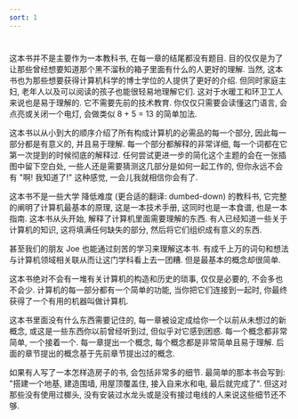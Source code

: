 ```yaml
---
sort: 1
---
```

# 

这本书并不是主要作为一本教科书, 在每一章的结尾都没有题目. 目的仅仅是为了让那些曾经想要知道那个黑不溜秋的箱子里面有什么的人更好的理解. 当然, 这本书也为那些想要获得计算机科学的博士学位的人提供了更好的介绍. 但同时家庭主妇, 老年人以及可以阅读的孩子也能很轻易地理解它们. 这对于水暖工和环卫工人来说也是易于理解的. 它不需要先前的技术教育. 你仅仅只需要会读懂这门语言, 会点亮或关闭一个电灯, 会做类似 8 + 5 = 13 的简单加法.

这本书以从小到大的顺序介绍了所有构成计算机的必需品的每一个部分, 因此每一部分都是有意义的, 并且易于理解. 每一个部分都解释的非常详细, 每一个词都在它第一次提到的时候彻底的解释过. 任何尝试更进一步的简化这个主题的会在一张插图中留下空白处, 一些人还是需要猜测这几部分是如何一起工作的, 但你永远不会有 "啊! 我知道了!" 这种感觉, 一会儿我就相信你会有了.

这本书不是一些大学 降低难度 (更合适的翻译: dumbed-down) 的教科书, 它完整的阐明了计算机最基本的原理, 这是一本技术手册, 这同时也是一本食谱, 也是一本指南. 这本书从头开始, 解释了计算机里面需要理解的东西. 有人已经知道一些关于计算机的知识, 这将填满任何缺失的部分, 然后将它们组织成有意义的东西.

甚至我们的朋友 Joe 也能通过刻苦的学习来理解这本书. 有成千上万的词句和想法与计算机领域相关联从而让这门学科看上去一团糟. 但是最基本的概念却很简单.

这本书绝对不会有一堆有关计算机的构造和历史的琐事, 仅仅是必要的, 不会多也不会少. 计算机的每一部分都有一个简单的功能, 当你把它们连接到一起时, 你最终获得了一个有用的机器叫做计算机.

这本书里面没有什么东西需要记住的, 每一章被设定成给你一个以前从未想过的新概念, 或这是一些东西你以前曾经听到过, 但似乎对它感到困惑. 每一个概念都非常简单, 一个接着一个. 每一章提出一个概念, 每个概念都是非常简单且易于理解. 后面的章节提出的概念基于先前章节提出过的概念.

如果有人写了一本怎样造房子的书, 会包括非常多的细节. 最简单的那本书会写到: "搭建一个地基, 建造围墙, 用屋顶覆盖住, 接入自来水和电, 最后就完成了". 但这对那些没有使用过榔头, 没有安装过水龙头或是没有接过电线的人来说这些细节还不够.
